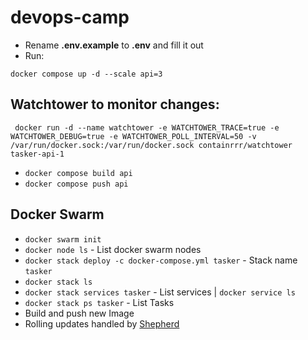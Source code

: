 # devops-camp

- Rename **.env.example** to **.env** and fill it out
- Run:

```
docker compose up -d --scale api=3
```

## Watchtower to monitor changes:

```
 docker run -d --name watchtower -e WATCHTOWER_TRACE=true -e WATCHTOWER_DEBUG=true -e WATCHTOWER_POLL_INTERVAL=50 -v /var/run/docker.sock:/var/run/docker.sock containrrr/watchtower tasker-api-1
```

- `docker compose build api`
- `docker compose push api`

## Docker Swarm

- `docker swarm init`
- `docker node ls` - List docker swarm nodes
- `docker stack deploy -c docker-compose.yml tasker` - Stack name `tasker`
- `docker stack ls`
- `docker stack services tasker` - List services | `docker service ls`
- `docker stack ps tasker` - List Tasks
- Build and push new Image
- Rolling updates handled by [Shepherd](https://github.com/djmaze/shepherd)
